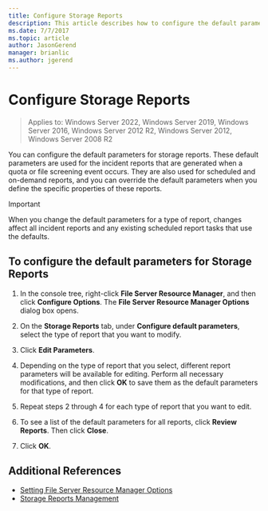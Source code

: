 ```yaml
---
title: Configure Storage Reports
description: This article describes how to configure the default parameters for storage reports
ms.date: 7/7/2017
ms.topic: article
author: JasonGerend
manager: brianlic
ms.author: jgerend
---
```

# Configure Storage Reports

>Applies to: Windows Server 2022, Windows Server 2019, Windows Server 2016, Windows Server 2012 R2, Windows Server 2012, Windows Server 2008 R2

You can configure the default parameters for storage reports. These default parameters are used for the incident reports that are generated when a quota or file screening event occurs. They are also used for scheduled and on-demand reports, and you can override the default parameters when you define the specific properties of these reports.

> [!Important]
> When you change the default parameters for a type of report, changes affect all incident reports and any existing scheduled report tasks that use the defaults.

## To configure the default parameters for Storage Reports

1. In the console tree, right-click **File Server Resource Manager**, and then click **Configure Options**. The **File Server Resource Manager Options** dialog box opens.

2. On the **Storage Reports** tab, under **Configure default parameters**, select the type of report that you want to modify.

3. Click **Edit Parameters**.

4. Depending on the type of report that you select, different report parameters will be available for editing. Perform all necessary modifications, and then click **OK** to save them as the default parameters for that type of report.

5.  Repeat steps 2 through 4 for each type of report that you want to edit.

6. To see a list of the default parameters for all reports, click **Review Reports**. Then click **Close**.

7.  Click **OK**.

## Additional References

-   [Setting File Server Resource Manager Options](setting-file-server-resource-manager-options.md)
-   [Storage Reports Management](storage-reports-management.md)

